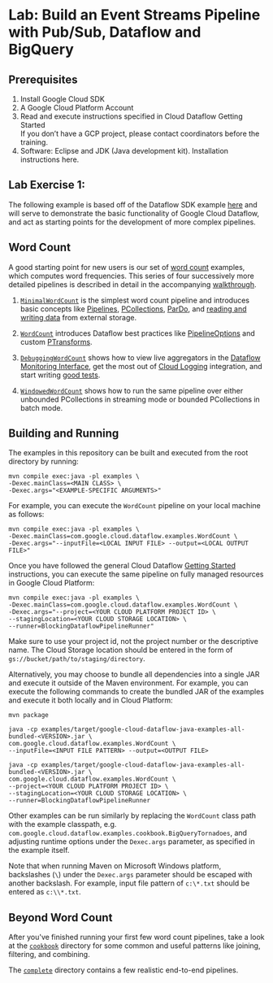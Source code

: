 # Lab: Build an Event Streams Pipeline with Pub/Sub, Dataflow and BigQuery

## Prerequisites

1. Install Google Cloud SDK
2. A Google Cloud Platform Account
3. Read and execute instructions specified in  Cloud Dataflow Getting Started  
If you don’t have a GCP project, please contact coordinators before the training.
4. Software: Eclipse and JDK (Java development kit). Installation instructions here. 

## Lab Exercise 1:

The following example is based off of the Dataflow SDK example [here](https://github.com/GoogleCloudPlatform/DataflowJavaSDK/tree/master/examples) and will serve to demonstrate the basic functionality of Google Cloud Dataflow, and act as starting points for the development of more complex pipelines.

## Word Count

A good starting point for new users is our set of
[word count](https://github.com/GoogleCloudPlatform/DataflowJavaSDK/blob/master/examples/src/main/java/com/google/cloud/dataflow/examples) examples, which computes word frequencies.  This series of four successively more detailed pipelines is described in detail in the accompanying [walkthrough](https://cloud.google.com/dataflow/examples/wordcount-example).

1. [`MinimalWordCount`](https://github.com/GoogleCloudPlatform/DataflowJavaSDK/blob/master/examples/src/main/java/com/google/cloud/dataflow/examples/MinimalWordCount.java) is the simplest word count pipeline and introduces basic concepts like [Pipelines](https://cloud.google.com/dataflow/model/pipelines),
[PCollections](https://cloud.google.com/dataflow/model/pcollection),
[ParDo](https://cloud.google.com/dataflow/model/par-do),
and [reading and writing data](https://cloud.google.com/dataflow/model/reading-and-writing-data) from external storage.

1. [`WordCount`](https://github.com/GoogleCloudPlatform/DataflowJavaSDK/blob/master/examples/src/main/java/com/google/cloud/dataflow/examples/WordCount.java) introduces Dataflow best practices like [PipelineOptions](https://cloud.google.com/dataflow/pipelines/constructing-your-pipeline#Creating) and custom [PTransforms](https://cloud.google.com/dataflow/model/composite-transforms).

1. [`DebuggingWordCount`](https://github.com/GoogleCloudPlatform/DataflowJavaSDK/blob/master/examples/src/main/java/com/google/cloud/dataflow/examples/DebuggingWordCount.java)
shows how to view live aggregators in the [Dataflow Monitoring Interface](https://cloud.google.com/dataflow/pipelines/dataflow-monitoring-intf), get the most out of
[Cloud Logging](https://cloud.google.com/dataflow/pipelines/logging) integration, and start writing
[good tests](https://cloud.google.com/dataflow/pipelines/testing-your-pipeline).

1. [`WindowedWordCount`](https://github.com/GoogleCloudPlatform/DataflowJavaSDK/blob/master/examples/src/main/java/com/google/cloud/dataflow/examples/WindowedWordCount.java) shows how to run the same pipeline over either unbounded PCollections in streaming mode or bounded PCollections in batch mode.

## Building and Running

The examples in this repository can be built and executed from the root directory by running:

    mvn compile exec:java -pl examples \
    -Dexec.mainClass=<MAIN CLASS> \
    -Dexec.args="<EXAMPLE-SPECIFIC ARGUMENTS>"

For example, you can execute the `WordCount` pipeline on your local machine as follows:

    mvn compile exec:java -pl examples \
    -Dexec.mainClass=com.google.cloud.dataflow.examples.WordCount \
    -Dexec.args="--inputFile=<LOCAL INPUT FILE> --output=<LOCAL OUTPUT FILE>"

Once you have followed the general Cloud Dataflow
[Getting Started](https://cloud.google.com/dataflow/getting-started) instructions, you can execute
the same pipeline on fully managed resources in Google Cloud Platform:

    mvn compile exec:java -pl examples \
    -Dexec.mainClass=com.google.cloud.dataflow.examples.WordCount \
    -Dexec.args="--project=<YOUR CLOUD PLATFORM PROJECT ID> \
    --stagingLocation=<YOUR CLOUD STORAGE LOCATION> \
    --runner=BlockingDataflowPipelineRunner"

Make sure to use your project id, not the project number or the descriptive name.
The Cloud Storage location should be entered in the form of
`gs://bucket/path/to/staging/directory`.

Alternatively, you may choose to bundle all dependencies into a single JAR and
execute it outside of the Maven environment. For example, you can execute the
following commands to create the
bundled JAR of the examples and execute it both locally and in Cloud
Platform:

    mvn package

    java -cp examples/target/google-cloud-dataflow-java-examples-all-bundled-<VERSION>.jar \
    com.google.cloud.dataflow.examples.WordCount \
    --inputFile=<INPUT FILE PATTERN> --output=<OUTPUT FILE>

    java -cp examples/target/google-cloud-dataflow-java-examples-all-bundled-<VERSION>.jar \
    com.google.cloud.dataflow.examples.WordCount \
    --project=<YOUR CLOUD PLATFORM PROJECT ID> \
    --stagingLocation=<YOUR CLOUD STORAGE LOCATION> \
    --runner=BlockingDataflowPipelineRunner

Other examples can be run similarly by replacing the `WordCount` class path with the example classpath, e.g.
`com.google.cloud.dataflow.examples.cookbook.BigQueryTornadoes`,
and adjusting runtime options under the `Dexec.args` parameter, as specified in
the example itself.

Note that when running Maven on Microsoft Windows platform, backslashes (`\`)
under the `Dexec.args` parameter should be escaped with another backslash. For
example, input file pattern of `c:\*.txt` should be entered as `c:\\*.txt`.

## Beyond Word Count

After you've finished running your first few word count pipelines, take a look at the [`cookbook`](https://github.com/GoogleCloudPlatform/DataflowJavaSDK/blob/master/examples/src/main/java/com/google/cloud/dataflow/examples/cookbook)
directory for some common and useful patterns like joining, filtering, and combining.

The [`complete`](https://github.com/GoogleCloudPlatform/DataflowJavaSDK/blob/master/examples/src/main/java/com/google/cloud/dataflow/examples/complete)
directory contains a few realistic end-to-end pipelines.
